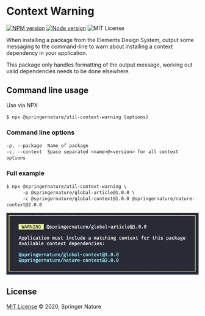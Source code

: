 # Context Warning

[![NPM version][badge-npm]][info-npm]
[![Node version][badge-node]][info-node]
![MIT License][badge-license]

When installing a package from the Elements Design System, output some messaging to the command-line to warn about installing a context dependency in your application.

This package only handles formatting of the output message, working out valid dependencies needs to be done elsewhere.

## Command line usage

Use via NPX

```
$ npx @springernature/util-context-warning [options]
```

### Command line options

```
-p, --package  Name of package
-c, --context  Space separated <name>@<version> for all context options
```

### Full example

```
$ npx @springernature/util-context-warning \
      -p @springernature/global-article@1.0.0 \
	  -c @springernature/global-context@1.0.0 @springernature/nature-context@2.0.0
```

![example output](https://raw.githubusercontent.com/springernature/frontend-toolkit-utilities/master/packages/util-context-warning/img/cli-ouput.png)

## License

[MIT License][info-license] &copy; 2020, Springer Nature

[info-npm]: https://www.npmjs.com/package/@springernature/util-context-warning
[badge-npm]: https://img.shields.io/npm/v/@springernature/util-context-warning.svg
[info-license]: https://github.com/springernature/frontend-toolkit-utilities/blob/master/LICENCE
[badge-license]: https://img.shields.io/badge/license-MIT-blue.svg
[badge-node]: https://img.shields.io/badge/node->=8-brightgreen.svg
[info-node]: package.json
